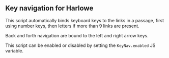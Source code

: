 ## Key navigation for Harlowe

This script automatically binds keyboard keys to the links in a passage, first using number keys, then letters if more than 9 links are present.

Back and forth navigation are bound to the left and right arrow keys.

This script can be enabled or disabled by setting the `KeyNav.enabled` JS variable.